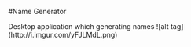 #Name Generator
<p>Desktop application which generating names
![alt tag](http://i.imgur.com/yFJLMdL.png)
